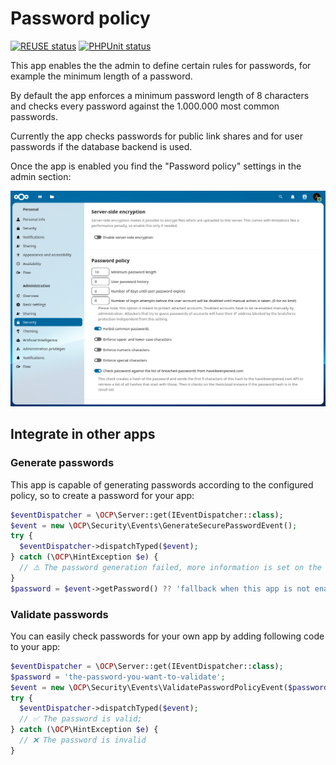<!--
  - SPDX-FileCopyrightText: 2016-2024 Nextcloud GmbH and Nextcloud contributors
  - SPDX-License-Identifier: CC0-1.0
-->
# Password policy

[![REUSE status](https://api.reuse.software/badge/github.com/nextcloud/password_policy)](https://api.reuse.software/info/github.com/nextcloud/password_policy) [![PHPUnit status](https://github.com/nextcloud/password_policy/actions/workflows/phpunit-sqlite.yml/badge.svg)](https://github.com/nextcloud/password_policy/actions/workflows/phpunit-sqlite.yml)

This app enables the the admin to define certain rules for passwords, for example the minimum length of a password.

By default the app enforces a minimum password length of 8 characters and checks every password against the 1.000.000 most common passwords.

Currently the app checks passwords for public link shares and for user passwords if the database backend is used.

Once the app is enabled you find the "Password policy" settings in the admin section:

![screenshot of the admin section](./screenshots/password_policy_settings.png)

## Integrate in other apps

### Generate passwords
This app is capable of generating passwords according to the configured policy, so to create a password for your app:

````php
$eventDispatcher = \OCP\Server::get(IEventDispatcher::class);
$event = new \OCP\Security\Events\GenerateSecurePasswordEvent();
try {
  $eventDispatcher->dispatchTyped($event);
} catch (\OCP\HintException $e) {
  // ⚠️ The password generation failed, more information is set on the exception
}
$password = $event->getPassword() ?? 'fallback when this app is not enabled';
````

### Validate passwords
You can easily check passwords for your own app by adding following code to your app:

````php
$eventDispatcher = \OCP\Server::get(IEventDispatcher::class);
$password = 'the-password-you-want-to-validate';
$event = new \OCP\Security\Events\ValidatePasswordPolicyEvent($password);
try {
  $eventDispatcher->dispatchTyped($event);
  // ✅ The password is valid;
} catch (\OCP\HintException $e) {
  // ❌ The password is invalid
}
````
